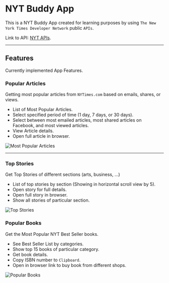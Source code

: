 # NYT Buddy App

This is a NYT Buddy App created for learning purposes by using `The New York Times Developer Network` public `APIs`.

Link to API: [NYT APIs](https://developer.nytimes.com).

---

## Features

Currently implemented App Features.

### Popular Articles

Getting most popular articles from `NYTimes.com` based on emails, shares, or views.

- List of Most Popular Articles.
- Select specified period of time (1 day, 7 days, or 30 days).
- Select between most emailed articles, most shared articles on Facebook, and most viewed articles.
- View Article details.
- Open full article in browser.

![Most Popular Articles](https://media.giphy.com/media/CIJsl0UNeMSjnOSyOK/giphy.gif)

---

### Top Stories

Get Top Stories of different sections (arts, business, ...)

- List of top stories by section (Showing in horizontal scroll view by 5).
- Open story for full details.
- Open full story in browser.
- Show all stories of particular section.

![Top Stories](https://media.giphy.com/media/KKnlKVB6aUyGhtjJnv/giphy.gif)

### Popular Books

Get the Most Popular NYT Best Seller books.

- See Best Seller List by categories.
- Show top 15 books of particular category.
- Get book details.
- Copy ISBN number to `Clipboard`.
- Open in browser link to buy book from different shops.

![Popular Books](https://media.giphy.com/media/wZ9HsVg7Ho62iXcWVb/giphy.gif)
